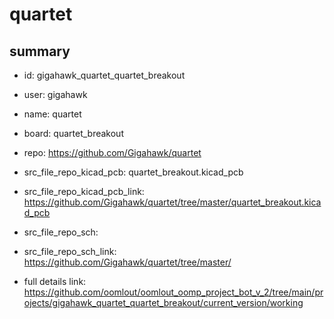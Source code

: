# quartet
 
## summary 
* id: gigahawk_quartet_quartet_breakout
* user: gigahawk
* name: quartet
* board: quartet_breakout
* repo: https://github.com/Gigahawk/quartet
* src_file_repo_kicad_pcb: quartet_breakout.kicad_pcb
* src_file_repo_kicad_pcb_link: https://github.com/Gigahawk/quartet/tree/master/quartet_breakout.kicad_pcb


* src_file_repo_sch: 
* src_file_repo_sch_link: https://github.com/Gigahawk/quartet/tree/master/
* full details link: https://github.com/oomlout/oomlout_oomp_project_bot_v_2/tree/main/projects/gigahawk_quartet_quartet_breakout/current_version/working  






